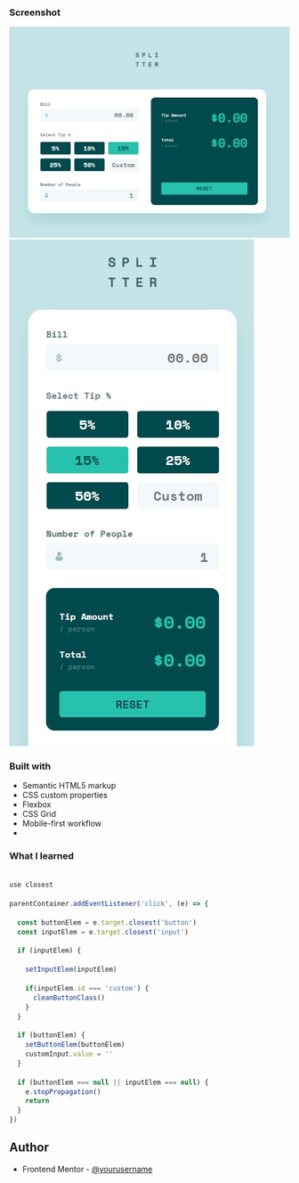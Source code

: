 

### Screenshot

![](./images/1.jpg)
![](./images/2.jpg)


### Built with

- Semantic HTML5 markup
- CSS custom properties
- Flexbox
- CSS Grid
- Mobile-first workflow
- 


### What I learned

```js

use closest

parentContainer.addEventListener('click', (e) => {

  const buttonElem = e.target.closest('button')
  const inputElem = e.target.closest('input')

  if (inputElem) {

    setInputElem(inputElem)

    if(inputElem.id === 'custom') {
      cleanButtonClass()
    }
  }

  if (buttonElem) {
    setButtonElem(buttonElem)
    customInput.value = ''
  }

  if (buttonElem === null || inputElem === null) {
    e.stopPropagation()
    return
  }
})
```


## Author

- Frontend Mentor - [@yourusername](https://www.frontendmentor.io/profile/frontend-en)
